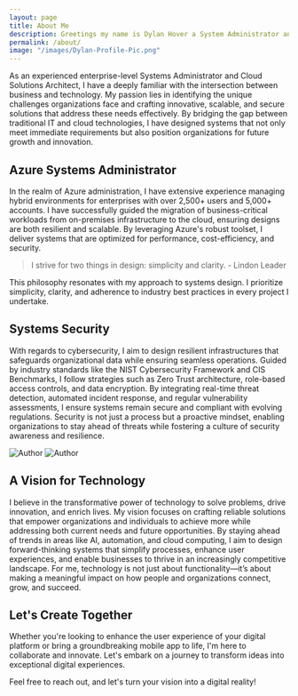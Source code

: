 ```yaml
---
layout: page
title: About Me
description: Greetings my name is Dylan Hover a System Administrator and cloud technology enthusiast. My interests include reading about emerging technologies, crafting scalable, resilient, and cost-effective infrastructure solutions, learning new skills that I can apply to my IT career, going camping with my family, and fly-fishing for beautiful trout and other fresh water species. I am passionate about helping people to overcome the challenges they face by leveraging technology to meet their business needs.
permalink: /about/
image: "/images/Dylan-Profile-Pic.png"
---
```


As an experienced enterprise-level Systems Administrator and Cloud Solutions Architect, I have a deeply familiar with the intersection between business and technology. My passion lies in identifying the unique challenges organizations face and crafting innovative, scalable, and secure solutions that address these needs effectively. By bridging the gap between traditional IT and cloud technologies, I have designed systems that not only meet immediate requirements but also position organizations for future growth and innovation.

## Azure Systems Administrator

In the realm of Azure administration, I have extensive experience managing hybrid environments for enterprises with over 2,500+ users and 5,000+ accounts. I have successfully guided the migration of business-critical workloads from on-premises infrastructure to the cloud, ensuring designs are both resilient and scalable. By leveraging Azure's robust toolset, I deliver systems that are optimized for performance, cost-efficiency, and security.

> I strive for two things in design: simplicity and clarity. - Lindon Leader

This philosophy resonates with my approach to systems design. I prioritize simplicity, clarity, and adherence to industry best practices in every project I undertake.

## Systems Security

With regards to cybersecurity, I aim to design resilient infrastructures that safeguards organizational data while ensuring seamless operations. Guided by industry standards like the NIST Cybersecurity Framework and CIS Benchmarks, I follow strategies such as Zero Trust architecture, role-based access controls, and data encryption. By integrating real-time threat detection, automated incident response, and regular vulnerability assessments, I ensure systems remain secure and compliant with evolving regulations. Security is not just a process but a proactive mindset, enabling organizations to stay ahead of threats while fostering a culture of security awareness and resilience.

<div class="gallery-box">
  <div class="gallery">
    <img src="/images/Azure-Cloud.png" loading="lazy" alt="Author">
    <img src="/images/AWS-Cloud.png" loading="lazy" alt="Author">
  </div>
  <!-- <em>Photo by <a href="https://www.pexels.com/@david-garrison-1128051/" target="_blank">David Garrison</a> on <a href="https://www.pexels.com/" target="_blank">Pexels</a></em> -->
</div>

## A Vision for Technology

I believe in the transformative power of technology to solve problems, drive innovation, and enrich lives. My vision focuses on crafting reliable solutions that empower organizations and individuals to achieve more while addressing both current needs and future opportunities. By staying ahead of trends in areas like AI, automation, and cloud computing, I aim to design forward-thinking systems that simplify processes, enhance user experiences, and enable businesses to thrive in an increasingly competitive landscape. For me, technology is not just about functionality—it’s about making a meaningful impact on how people and organizations connect, grow, and succeed.

## Let's Create Together

Whether you're looking to enhance the user experience of your digital platform or bring a groundbreaking mobile app to life, I'm here to collaborate and innovate. Let's embark on a journey to transform ideas into exceptional digital experiences.

Feel free to reach out, and let's turn your vision into a digital reality!
